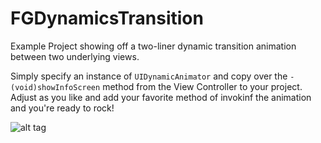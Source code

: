 FGDynamicsTransition
====================

Example Project showing off a two-liner dynamic transition animation between two underlying views.

Simply specify an instance of `UIDynamicAnimator` and copy over the `-(void)showInfoScreen` method from the View Controller to your project. Adjust as you like and add your favorite method of invokinf the animation and you're ready to rock!

![alt tag](https://raw.github.com/finngaida/fgdynamicstransition/master/demo.gif)
